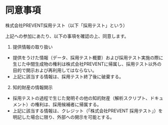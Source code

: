 # 同意事項

株式会社PREVENT採用テスト（以下「採用テスト」という）

上記への参加にあたり、以下の事項を確認の上、同意します。

1. 提供情報の取り扱い
- 提供をうけた情報（データ、採用テスト概要）および採用テスト実施の際に生じた中間生成物の権利は株式会社PREVENTに帰属し、採用テスト以外の目的で開示および再利用してはならない。
- 上記に該当する情報は、採用テスト終了後に破棄する。

2. 知的財産の情報開示
- 採用テストの過程で生じた発明その他の知的財産（解析スクリプト、ドキュメント）の権利は、採用候補者に帰属する。
- 上記に該当する情報は、クレジット（「株式会社PREVENT 採用テスト」）を明記した場合に限り、外部への開示を可能とする。
